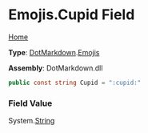 # Emojis\.Cupid Field

[Home](../../../README.md)

**Type**: [DotMarkdown](../../README.md)\.[Emojis](../README.md)

**Assembly**: DotMarkdown\.dll

```csharp
public const string Cupid = ":cupid:"
```

### Field Value

System\.[String](https://docs.microsoft.com/en-us/dotnet/api/system.string)